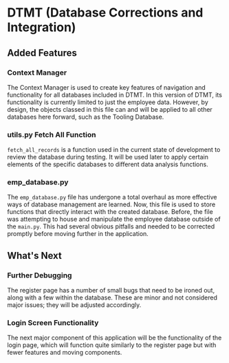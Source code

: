 # DTMT (Database Corrections and Integration)

## Added Features

### Context Manager

The Context Manager is used to create key features of navigation and functionality for all databases included in DTMT. In this version of DTMT, its functionality is currently limited to just the employee data. However, by design, the objects classed in this file can and will be applied to all other databases here forward, such as the Tooling Database.

### utils.py Fetch All Function

`fetch_all_records` is a function used in the current state of development to review the database during testing. It will be used later to apply certain elements of the specific databases to different data analysis functions.

### emp_database.py

The `emp_database.py` file has undergone a total overhaul as more effective ways of database management are learned. Now, this file is used to store functions that directly interact with the created database. Before, the file was attempting to house and manipulate the employee database outside of the `main.py`. This had several obvious pitfalls and needed to be corrected promptly before moving further in the application.

## What's Next

### Further Debugging

The register page has a number of small bugs that need to be ironed out, along with a few within the database. These are minor and not considered major issues; they will be adjusted accordingly.

### Login Screen Functionality

The next major component of this application will be the functionality of the login page, which will function quite similarly to the register page but with fewer features and moving components.
